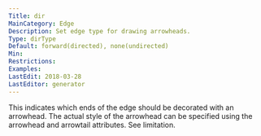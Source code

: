 ```yaml
---
Title: dir
MainCategory: Edge
Description: Set edge type for drawing arrowheads.
Type: dirType
Default: forward(directed), none(undirected)
Min: 
Restrictions: 
Examples: 
LastEdit: 2018-03-28
LastEditor: generator
---
```


This indicates which ends of the edge should be decorated with an arrowhead. The actual style of the arrowhead can be specified using the arrowhead and arrowtail attributes. See limitation.
